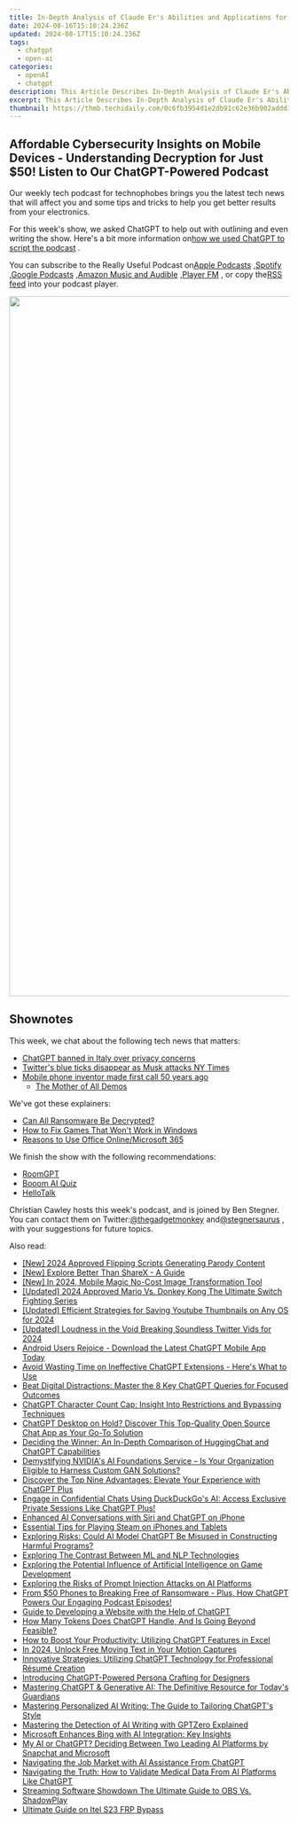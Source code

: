 ```yaml
---
title: In-Depth Analysis of Claude Er's Abilities and Applications for Users
date: 2024-08-16T15:10:24.236Z
updated: 2024-08-17T15:10:24.236Z
tags:
  - chatgpt
  - open-ai
categories:
  - openAI
  - chatgpt
description: This Article Describes In-Depth Analysis of Claude Er's Abilities and Applications for Users
excerpt: This Article Describes In-Depth Analysis of Claude Er's Abilities and Applications for Users
thumbnail: https://thmb.techidaily.com/0c6fb3954d1e2db91c62e36b902addd3def785021471d7305b2b7e3d9392a35c.jpg
---
```


## Affordable Cybersecurity Insights on Mobile Devices - Understanding Decryption for Just $50! Listen to Our ChatGPT-Powered Podcast

 Our weekly tech podcast for technophobes brings you the latest tech news that will affect you and some tips and tricks to help you get better results from your electronics.

 For this week's show, we asked ChatGPT to help out with outlining and even writing the show. Here's a bit more information on[how we used ChatGPT to script the podcast](https://www.makeuseof.com/i-used-chatgpt-to-script-a-podcast-heres-what-happened/) .

 You can subscribe to the Really Useful Podcast on[Apple Podcasts](https://podcasts.apple.com/gb/podcast/the-really-useful-podcast/id1437847131?mt=2) ,[Spotify](https://open.spotify.com/show/283gDxLd6OTNEpRq6tN7ha) ,[Google Podcasts](https://www.google.com/podcasts?feed=aHR0cHM6Ly9hbmNob3IuZm0vcy8zMWJlNDcwL3BvZGNhc3QvcnNz) ,[Amazon Music and Audible](https://music.amazon.co.uk/podcasts/20ab73d4-5da2-46c7-a17f-dc6eb39bdb48/The-Really-Useful-Podcast) ,[Player FM](https://player.fm/series/the-really-useful-podcast-2491856) , or copy the[RSS feed](https://feeds.transistor.fm/the-really-useful-podcast) into your podcast player.

<!-- affiliate ads begin -->
<a href="https://twopages.pxf.io/c/5597632/1873313/18544" target="_top" id="1873313"><img src="//a.impactradius-go.com/display-ad/18544-1873313" border="0" alt="" width="1080" height="1263"/></a><img height="0" width="0" src="https://imp.pxf.io/i/5597632/1873313/18544" style="position:absolute;visibility:hidden;" border="0" />
<!-- affiliate ads end -->
## Shownotes

This week, we chat about the following tech news that matters:

* [ChatGPT banned in Italy over privacy concerns](https://www.bbc.co.uk/news/technology-65139406)
* [Twitter's blue ticks disappear as Musk attacks NY Times](https://www.bbc.co.uk/news/technology-65156216)
* [Mobile phone inventor made first call 50 years ago](https://www.bbc.co.uk/news/technology-65112048)  
  * [The Mother of All Demos](https://www.youtube.com/watch?v=B6rKUf9DWRI)

We've got these explainers:

* [Can All Ransomware Be Decrypted?](https://www.makeuseof.com/can-all-ransomware-be-decrypted/)
* [How to Fix Games That Won't Work in Windows](https://www.makeuseof.com/fix-games-not-working-windows/)
* [Reasons to Use Office Online/Microsoft 365](https://www.makeuseof.com/tag/dont-pay-word-5-reasons-use-office-online/)

We finish the show with the following recommendations:

* [RoomGPT](http://https://www.roomgpt.io/)
* [Booom AI Quiz](https://booom.ai/)
* [HelloTalk](https://www.hellotalk.com/?lang=en)

 Christian Cawley hosts this week's podcast, and is joined by Ben Stegner. You can contact them on Twitter:[@thegadgetmonkey](https://twitter.com/thegadgetmonkey) and[@stegnersaurus](https://twitter.com/stegnersaurus) , with your suggestions for future topics.


<ins class="adsbygoogle"
     style="display:block"
     data-ad-format="autorelaxed"
     data-ad-client="ca-pub-7571918770474297"
     data-ad-slot="1223367746"></ins>



<ins class="adsbygoogle"
     style="display:block"
     data-ad-client="ca-pub-7571918770474297"
     data-ad-slot="8358498916"
     data-ad-format="auto"
     data-full-width-responsive="true"></ins>

<span class="atpl-alsoreadstyle">Also read:</span>
<div><ul>
<li><a href="https://eaxpv-info.techidaily.com/new-2024-approved-flipping-scripts-generating-parody-content/"><u>[New] 2024 Approved  Flipping Scripts  Generating Parody Content</u></a></li>
<li><a href="https://visual-screen-recording.techidaily.com/new-explore-better-than-sharex-a-guide/"><u>[New] Explore Better Than ShareX - A Guide</u></a></li>
<li><a href="https://fox-glue.techidaily.com/new-in-2024-mobile-magic-no-cost-image-transformation-tool/"><u>[New] In 2024, Mobile Magic  No-Cost Image Transformation Tool</u></a></li>
<li><a href="https://remote-screen-capture.techidaily.com/updated-2024-approved-mario-vs-donkey-kong-the-ultimate-switch-fighting-series/"><u>[Updated] 2024 Approved  Mario Vs. Donkey Kong  The Ultimate Switch Fighting Series</u></a></li>
<li><a href="https://facebook-video-footage.techidaily.com/updated-efficient-strategies-for-saving-youtube-thumbnails-on-any-os-for-2024/"><u>[Updated] Efficient Strategies for Saving Youtube Thumbnails on Any OS for 2024</u></a></li>
<li><a href="https://twitter-videos.techidaily.com/updated-loudness-in-the-void-breaking-soundless-twitter-vids-for-2024/"><u>[Updated] Loudness in the Void  Breaking Soundless Twitter Vids for 2024</u></a></li>
<li><a href="https://tech-revival.techidaily.com/android-users-rejoice-download-the-latest-chatgpt-mobile-app-today/"><u>Android Users Rejoice - Download the Latest ChatGPT Mobile App Today</u></a></li>
<li><a href="https://tech-revival.techidaily.com/avoid-wasting-time-on-ineffective-chatgpt-extensions-heres-what-to-use/"><u>Avoid Wasting Time on Ineffective ChatGPT Extensions - Here's What to Use</u></a></li>
<li><a href="https://tech-revival.techidaily.com/beat-digital-distractions-master-the-8-key-chatgpt-queries-for-focused-outcomes/"><u>Beat Digital Distractions: Master the 8 Key ChatGPT Queries for Focused Outcomes</u></a></li>
<li><a href="https://tech-revival.techidaily.com/chatgpt-character-count-cap-insight-into-restrictions-and-bypassing-techniques/"><u>ChatGPT Character Count Cap: Insight Into Restrictions and Bypassing Techniques</u></a></li>
<li><a href="https://tech-revival.techidaily.com/chatgpt-desktop-on-hold-discover-this-top-quality-open-source-chat-app-as-your-go-to-solution/"><u>ChatGPT Desktop on Hold? Discover This Top-Quality Open Source Chat App as Your Go-To Solution</u></a></li>
<li><a href="https://tech-revival.techidaily.com/deciding-the-winner-an-in-depth-comparison-of-huggingchat-and-chatgpt-capabilities/"><u>Deciding the Winner: An In-Depth Comparison of HuggingChat and ChatGPT Capabilities</u></a></li>
<li><a href="https://tech-revival.techidaily.com/demystifying-nvidias-ai-foundations-service-is-your-organization-eligible-to-harness-custom-gan-solutions/"><u>Demystifying NVIDIA's AI Foundations Service – Is Your Organization Eligible to Harness Custom GAN Solutions?</u></a></li>
<li><a href="https://tech-revival.techidaily.com/discover-the-top-nine-advantages-elevate-your-experience-with-chatgpt-plus/"><u>Discover the Top Nine Advantages: Elevate Your Experience with ChatGPT Plus</u></a></li>
<li><a href="https://tech-revival.techidaily.com/engage-in-confidential-chats-using-duckduckgos-ai-access-exclusive-private-sessions-like-chatgpt-plus/"><u>Engage in Confidential Chats Using DuckDuckGo's AI: Access Exclusive Private Sessions Like ChatGPT Plus!</u></a></li>
<li><a href="https://tech-revival.techidaily.com/enhanced-ai-conversations-with-siri-and-chatgpt-on-iphone/"><u>Enhanced AI Conversations with Siri and ChatGPT on iPhone</u></a></li>
<li><a href="https://games-able.techidaily.com/essential-tips-for-playing-steam-on-iphones-and-tablets/"><u>Essential Tips for Playing Steam on iPhones and Tablets</u></a></li>
<li><a href="https://tech-revival.techidaily.com/exploring-risks-could-ai-model-chatgpt-be-misused-in-constructing-harmful-programs/"><u>Exploring Risks: Could AI Model ChatGPT Be Misused in Constructing Harmful Programs?</u></a></li>
<li><a href="https://tech-revival.techidaily.com/exploring-the-contrast-between-ml-and-nlp-technologies/"><u>Exploring The Contrast Between ML and NLP Technologies</u></a></li>
<li><a href="https://tech-revival.techidaily.com/exploring-the-potential-influence-of-artificial-intelligence-on-game-development/"><u>Exploring the Potential Influence of Artificial Intelligence on Game Development</u></a></li>
<li><a href="https://tech-revival.techidaily.com/exploring-the-risks-of-prompt-injection-attacks-on-ai-platforms/"><u>Exploring the Risks of Prompt Injection Attacks on AI Platforms</u></a></li>
<li><a href="https://tech-revival.techidaily.com/from-50-phones-to-breaking-free-of-ransomware-plus-how-chatgpt-powers-our-engaging-podcast-episodes/"><u>From $50 Phones to Breaking Free of Ransomware - Plus, How ChatGPT Powers Our Engaging Podcast Episodes!</u></a></li>
<li><a href="https://tech-revival.techidaily.com/guide-to-developing-a-website-with-the-help-of-chatgpt/"><u>Guide to Developing a Website with the Help of ChatGPT</u></a></li>
<li><a href="https://tech-revival.techidaily.com/how-many-tokens-does-chatgpt-handle-and-is-going-beyond-feasible/"><u>How Many Tokens Does ChatGPT Handle, And Is Going Beyond Feasible?</u></a></li>
<li><a href="https://tech-revival.techidaily.com/how-to-boost-your-productivity-utilizing-chatgpt-features-in-excel/"><u>How to Boost Your Productivity: Utilizing ChatGPT Features in Excel</u></a></li>
<li><a href="https://some-guidance.techidaily.com/in-2024-unlock-free-moving-text-in-your-motion-captures/"><u>In 2024, Unlock Free Moving Text in Your Motion Captures</u></a></li>
<li><a href="https://tech-revival.techidaily.com/innovative-strategies-utilizing-chatgpt-technology-for-professional-resume-creation/"><u>Innovative Strategies: Utilizing ChatGPT Technology for Professional Résumé Creation</u></a></li>
<li><a href="https://tech-revival.techidaily.com/introducing-chatgpt-powered-persona-crafting-for-designers/"><u>Introducing ChatGPT-Powered Persona Crafting for Designers</u></a></li>
<li><a href="https://tech-revival.techidaily.com/mastering-chatgpt-and-generative-ai-the-definitive-resource-for-todays-guardians/"><u>Mastering ChatGPT & Generative AI: The Definitive Resource for Today's Guardians</u></a></li>
<li><a href="https://tech-revival.techidaily.com/mastering-personalized-ai-writing-the-guide-to-tailoring-chatgpts-style/"><u>Mastering Personalized AI Writing: The Guide to Tailoring ChatGPT's Style</u></a></li>
<li><a href="https://tech-revival.techidaily.com/mastering-the-detection-of-ai-writing-with-gptzero-explained/"><u>Mastering the Detection of AI Writing with GPTZero Explained</u></a></li>
<li><a href="https://tech-revival.techidaily.com/microsoft-enhances-bing-with-ai-integration-key-insights/"><u>Microsoft Enhances Bing with AI Integration: Key Insights</u></a></li>
<li><a href="https://tech-revival.techidaily.com/my-ai-or-chatgpt-deciding-between-two-leading-ai-platforms-by-snapchat-and-microsoft/"><u>My AI or ChatGPT? Deciding Between Two Leading AI Platforms by Snapchat and Microsoft</u></a></li>
<li><a href="https://tech-revival.techidaily.com/navigating-the-job-market-with-ai-assistance-from-chatgpt/"><u>Navigating the Job Market with AI Assistance From ChatGPT</u></a></li>
<li><a href="https://tech-revival.techidaily.com/navigating-the-truth-how-to-validate-medical-data-from-ai-platforms-like-chatgpt/"><u>Navigating the Truth: How to Validate Medical Data From AI Platforms Like ChatGPT</u></a></li>
<li><a href="https://screen-sharing-recording.techidaily.com/streaming-software-showdown-the-ultimate-guide-to-obs-vs-shadowplay/"><u>Streaming Software Showdown  The Ultimate Guide to OBS Vs. ShadowPlay</u></a></li>
<li><a href="https://bypass-frp.techidaily.com/ultimate-guide-on-itel-s23-frp-bypass-by-drfone-android/"><u>Ultimate Guide on Itel S23 FRP Bypass</u></a></li>
</ul></div>
